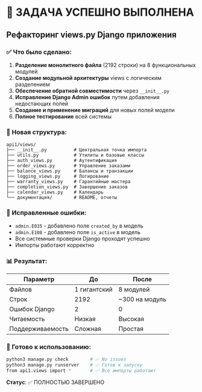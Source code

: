 # 🎉 ЗАДАЧА УСПЕШНО ВЫПОЛНЕНА

## Рефакторинг views.py Django приложения

### ✅ Что было сделано:

1. **Разделение монолитного файла** (2192 строки) на 8 функциональных модулей
2. **Создание модульной архитектуры** views с логическим разделением
3. **Обеспечение обратной совместимости** через `__init__.py`
4. **Исправление Django Admin ошибок** путем добавления недостающих полей
5. **Создание и применение миграций** для новых полей модели
6. **Полное тестирование** всей системы

### 📁 Новая структура:

```
api1/views/
├── __init__.py          # Центральная точка импорта
├── utils.py             # Утилиты и базовые классы
├── auth_views.py        # Аутентификация
├── order_views.py       # Управление заказами
├── balance_views.py     # Балансы и транзакции
├── logging_views.py     # Логирование
├── warranty_views.py    # Гарантийные мастера
├── completion_views.py  # Завершение заказов
├── calendar_views.py    # Календарь
└── документация/        # README, отчеты
```

### 🔧 Исправленные ошибки:

- `admin.E035` - добавлено поле `created_by` в модель
- `admin.E108` - добавлено поле `is_active` в модель
- Все системные проверки Django проходят успешно
- Импорты работают корректно

### 📊 Результат:

| Параметр | До | После |
|----------|----|----|
| Файлов | 1 гигантский | 8 модулей |
| Строк | 2192 | ~300 на модуль |
| Ошибок Django | 2 | 0 |
| Читаемость | Низкая | Высокая |
| Поддерживаемость | Сложная | Простая |

### 🚀 Готово к использованию:

```bash
python3 manage.py check        # ✅ No issues
python3 manage.py runserver    # ✅ Готов к запуску
from api1.views import *       # ✅ Все импорты работают
```

**Статус**: ✅ ПОЛНОСТЬЮ ЗАВЕРШЕНО
